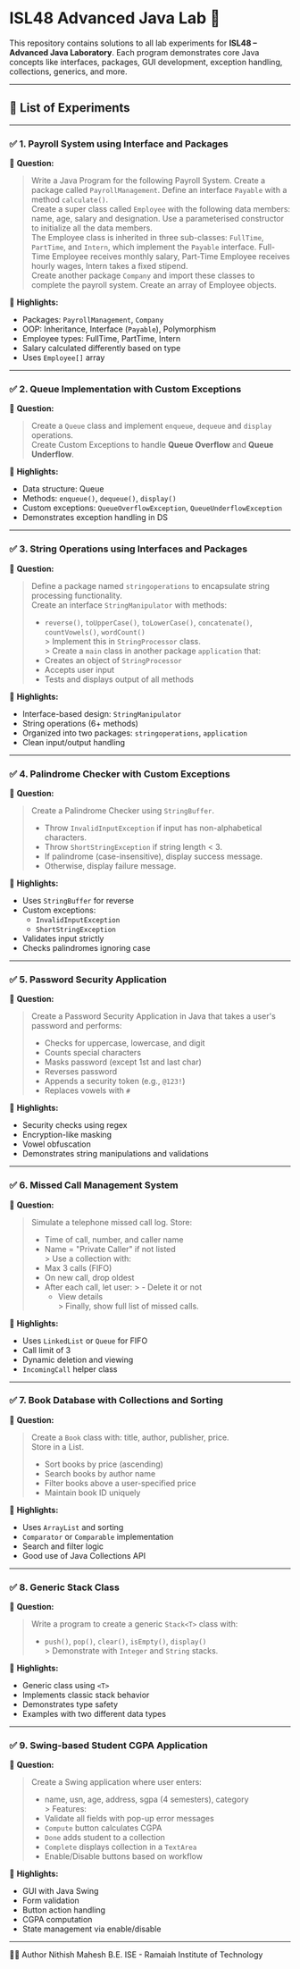 # ISL48 Advanced Java Lab 🚀

This repository contains solutions to all lab experiments for **ISL48 – Advanced Java Laboratory**. Each program demonstrates core Java concepts like interfaces, packages, GUI development, exception handling, collections, generics, and more.

---

## 🧪 List of Experiments

---

### ✅ 1. Payroll System using Interface and Packages

📌 **Question:**

> Write a Java Program for the following Payroll System. Create a package called `PayrollManagement`. Define an interface `Payable` with a method `calculate()`.  
> Create a super class called `Employee` with the following data members: name, age, salary and designation. Use a parameterised constructor to initialize all the data members.  
> The Employee class is inherited in three sub-classes: `FullTime`, `PartTime`, and `Intern`, which implement the `Payable` interface. Full-Time Employee receives monthly salary, Part-Time Employee receives hourly wages, Intern takes a fixed stipend.  
> Create another package `Company` and import these classes to complete the payroll system. Create an array of Employee objects.

🔧 **Highlights:**
- Packages: `PayrollManagement`, `Company`
- OOP: Inheritance, Interface (`Payable`), Polymorphism
- Employee types: FullTime, PartTime, Intern
- Salary calculated differently based on type
- Uses `Employee[]` array

---

### ✅ 2. Queue Implementation with Custom Exceptions

📌 **Question:**

> Create a `Queue` class and implement `enqueue`, `dequeue` and `display` operations.  
> Create Custom Exceptions to handle **Queue Overflow** and **Queue Underflow**.

🔧 **Highlights:**
- Data structure: Queue
- Methods: `enqueue()`, `dequeue()`, `display()`
- Custom exceptions: `QueueOverflowException`, `QueueUnderflowException`
- Demonstrates exception handling in DS

---

### ✅ 3. String Operations using Interfaces and Packages

📌 **Question:**

> Define a package named `stringoperations` to encapsulate string processing functionality.  
> Create an interface `StringManipulator` with methods:
> - `reverse()`, `toUpperCase()`, `toLowerCase()`, `concatenate()`, `countVowels()`, `wordCount()`  
    > Implement this in `StringProcessor` class.  
    > Create a `main` class in another package `application` that:
> - Creates an object of `StringProcessor`
> - Accepts user input
> - Tests and displays output of all methods

🔧 **Highlights:**
- Interface-based design: `StringManipulator`
- String operations (6+ methods)
- Organized into two packages: `stringoperations`, `application`
- Clean input/output handling

---

### ✅ 4. Palindrome Checker with Custom Exceptions

📌 **Question:**

> Create a Palindrome Checker using `StringBuffer`.
> - Throw `InvalidInputException` if input has non-alphabetical characters.
> - Throw `ShortStringException` if string length < 3.
> - If palindrome (case-insensitive), display success message.
> - Otherwise, display failure message.

🔧 **Highlights:**
- Uses `StringBuffer` for reverse
- Custom exceptions:
    - `InvalidInputException`
    - `ShortStringException`
- Validates input strictly
- Checks palindromes ignoring case

---

### ✅ 5. Password Security Application

📌 **Question:**

> Create a Password Security Application in Java that takes a user's password and performs:
> - Checks for uppercase, lowercase, and digit
> - Counts special characters
> - Masks password (except 1st and last char)
> - Reverses password
> - Appends a security token (e.g., `@123!`)
> - Replaces vowels with `#`

🔧 **Highlights:**
- Security checks using regex
- Encryption-like masking
- Vowel obfuscation
- Demonstrates string manipulations and validations

---

### ✅ 6. Missed Call Management System

📌 **Question:**

> Simulate a telephone missed call log. Store:
> - Time of call, number, and caller name
> - Name = "Private Caller" if not listed  
    > Use a collection with:
> - Max 3 calls (FIFO)
> - On new call, drop oldest
> - After each call, let user:
    >   - Delete it or not
>   - View details  
      > Finally, show full list of missed calls.

🔧 **Highlights:**
- Uses `LinkedList` or `Queue` for FIFO
- Call limit of 3
- Dynamic deletion and viewing
- `IncomingCall` helper class

---

### ✅ 7. Book Database with Collections and Sorting

📌 **Question:**

> Create a `Book` class with: title, author, publisher, price.  
> Store in a List.
> - Sort books by price (ascending)
> - Search books by author name
> - Filter books above a user-specified price
> - Maintain book ID uniquely

🔧 **Highlights:**
- Uses `ArrayList` and sorting
- `Comparator` or `Comparable` implementation
- Search and filter logic
- Good use of Java Collections API

---

### ✅ 8. Generic Stack Class

📌 **Question:**

> Write a program to create a generic `Stack<T>` class with:
> - `push()`, `pop()`, `clear()`, `isEmpty()`, `display()`  
    > Demonstrate with `Integer` and `String` stacks.

🔧 **Highlights:**
- Generic class using `<T>`
- Implements classic stack behavior
- Demonstrates type safety
- Examples with two different data types

---

### ✅ 9. Swing-based Student CGPA Application

📌 **Question:**

> Create a Swing application where user enters:
> - name, usn, age, address, sgpa (4 semesters), category  
    > Features:
> - Validate all fields with pop-up error messages
> - `Compute` button calculates CGPA
> - `Done` adds student to a collection
> - `Complete` displays collection in a `TextArea`
> - Enable/Disable buttons based on workflow

🔧 **Highlights:**
- GUI with Java Swing
- Form validation
- Button action handling
- CGPA computation
- State management via enable/disable

---
👨‍💻 Author
Nithish Mahesh
B.E. ISE - Ramaiah Institute of Technology